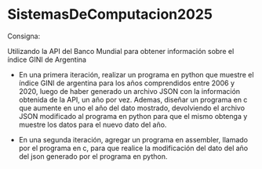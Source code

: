 # SistemasDeComputacion2025

Consigna:

Utilizando la API del Banco Mundial para obtener información sobre el índice GINI de Argentina

- En una primera iteración, realizar un programa en python que muestre el índice GINI de argentina para los años comprendidos entre 2006 y 2020, luego de haber generado un archivo JSON con la información obtenida de la API, un año por vez. Ademas, diseñar un programa en c que aumente en uno el año del dato mostrado, devolviendo el archivo JSON modificado al programa en python para que el mismo obtenga y muestre los datos para el nuevo dato del año.

- En una segunda iteración, agregar un programa en assembler, llamado por el programa en c, para que realice la modificación del dato del año del json generado por el programa en python.